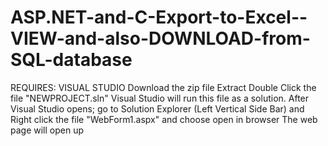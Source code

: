 # ASP.NET-and-C-Export-to-Excel--VIEW-and-also-DOWNLOAD-from-SQL-database
REQUIRES: VISUAL STUDIO 
Download the zip file
Extract
Double Click the file "NEWPROJECT.sln" 
Visual Studio will run this file as a solution. 
After Visual Studio opens; go to Solution Explorer (Left Vertical Side Bar) and Right click the file "WebForm1.aspx" and choose open in browser
The web page will open up

